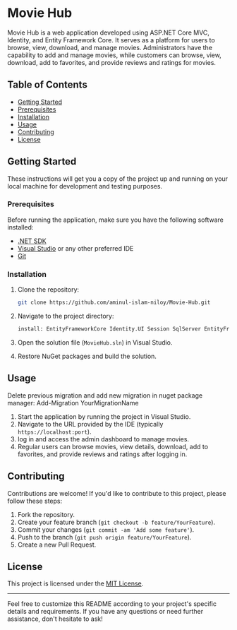 # Movie Hub

Movie Hub is a web application developed using ASP.NET Core MVC, Identity, and Entity Framework Core. It serves as a platform for users to browse, view, download, and manage movies. Administrators have the capability to add and manage movies, while customers can browse, view, download, add to favorites, and provide reviews and ratings for movies.

## Table of Contents

- [Getting Started](#getting-started)
- [Prerequisites](#prerequisites)
- [Installation](#installation)
- [Usage](#usage)
- [Contributing](#contributing)
- [License](#license)

## Getting Started

These instructions will get you a copy of the project up and running on your local machine for development and testing purposes.

### Prerequisites

Before running the application, make sure you have the following software installed:

- [.NET SDK](https://dotnet.microsoft.com/download)
- [Visual Studio](https://visualstudio.microsoft.com/) or any other preferred IDE
- [Git](https://git-scm.com/)

### Installation

1. Clone the repository:

   ```bash
   git clone https://github.com/aminul-islam-niloy/Movie-Hub.git
   ```

2. Navigate to the project directory:

   ```bash
   install: EntityFrameworkCore Identity.UI Session SqlServer EntityFrameworkCore.Tools Validators X.PagedList.Mvc.Core
   ```

3. Open the solution file (`MovieHub.sln`) in Visual Studio.

4. Restore NuGet packages and build the solution.

## Usage

Delete previous migration and add new migration in nuget package manager: Add-Migration YourMigrationName

1. Start the application by running the project in Visual Studio.
2. Navigate to the URL provided by the IDE (typically `https://localhost:port`).
3. log in and access the admin dashboard to manage movies.
4. Regular users can browse movies, view details, download, add to favorites, and provide reviews and ratings after logging in.

## Contributing

Contributions are welcome! If you'd like to contribute to this project, please follow these steps:

1. Fork the repository.
2. Create your feature branch (`git checkout -b feature/YourFeature`).
3. Commit your changes (`git commit -am 'Add some feature'`).
4. Push to the branch (`git push origin feature/YourFeature`).
5. Create a new Pull Request.

## License

This project is licensed under the [MIT License](LICENSE.md).

---

Feel free to customize this README according to your project's specific details and requirements. If you have any questions or need further assistance, don't hesitate to ask!
